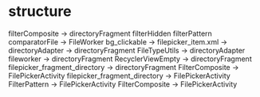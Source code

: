 # structure
filterComposite -> directoryFragment
filterHidden
filterPattern
comparatorFile -> FileWorker
bg_clickable -> filepicker_item.xml -> directoryAdapter -> directoryFragment
FileTypeUtils -> directoryAdapter
fileworker -> directoryFragment
RecyclerViewEmpty -> directoryFragment
filepicker_fragment_directory -> directoryFragment
FilterComposite -> FilePickerActivity
filepicker_fragment_directory -> FilePickerActivity
FilterPattern -> FilePickerActivity
FilterComposite -> FilePickerActivity